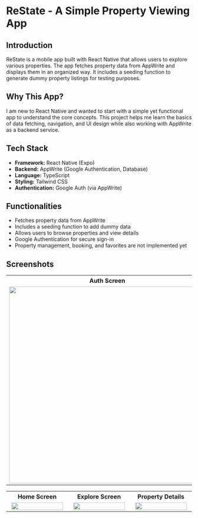 # ReState - A Simple Property Viewing App

## Introduction  
ReState is a mobile app built with React Native that allows users to explore various properties. The app fetches property data from AppWrite and displays them in an organized way. It includes a seeding function to generate dummy property listings for testing purposes.

## Why This App?  
I am new to React Native and wanted to start with a simple yet functional app to understand the core concepts. This project helps me learn the basics of data fetching, navigation, and UI design while also working with AppWrite as a backend service.

## Tech Stack  
- **Framework:** React Native (Expo)  
- **Backend:** AppWrite (Google Authentication, Database)  
- **Language:** TypeScript  
- **Styling:** Tailwind CSS  
- **Authentication:** Google Auth (via AppWrite)  

## Functionalities  
- Fetches property data from AppWrite  
- Includes a seeding function to add dummy data  
- Allows users to browse properties and view details  
- Google Authentication for secure sign-in  
- Property management, booking, and favorites are not implemented yet  

## Screenshots  
<table align="start" width="100%">
  <tr align="start">
    <th width="50%">Auth Screen</th>
    <th width="50%">Profile Screen</th>
  </tr>
  <tr align="start">
    <td><img src="https://github.com/user-attachments/assets/19392431-33be-4fc5-b2dc-8d0a7f33d33e" height="533"></td>
    <td><img src="https://github.com/user-attachments/assets/0e0c4166-c874-4fdb-bedb-fb7a7c1e0fe9" height="533"></td>
  </tr>
</table>

<table align="center" width="100%">
  <tr align="center">
    <th width="25%">Home Screen</th>
    <th width="25%">Explore Screen</th>
    <th width="25%">Property Details</th>
  </tr>
  <tr align="center">
    <td><img src="https://github.com/user-attachments/assets/4e85a714-8214-4037-864b-b9fae256270a" width="96%"></td>
    <td><img src="https://github.com/user-attachments/assets/83441565-970c-432d-a17a-cf617ee60d24" width="96%"></td>
    <td><img src="https://github.com/user-attachments/assets/658f9118-66db-4fd3-a2d1-05e326dadabe" width="96%"></td>
  </tr>
</table>
